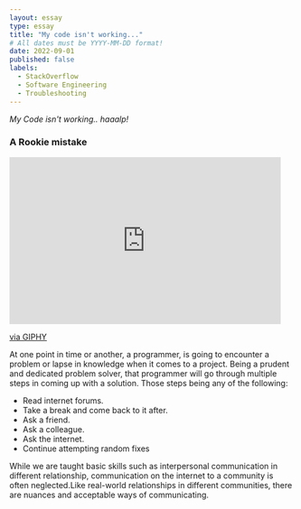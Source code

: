 ```yaml
---
layout: essay
type: essay
title: "My code isn't working..."
# All dates must be YYYY-MM-DD format!
date: 2022-09-01
published: false
labels:
  - StackOverflow
  - Software Engineering
  - Troubleshooting
---
```

*My Code isn't working.. haaalp!*
### A Rookie mistake
<iframe src="https://giphy.com/embed/Dh5q0sShxgp13DwrvG" width="480" height="296" frameBorder="0" class="giphy-embed" allowFullScreen></iframe><p><a href="https://giphy.com/gifs/scaler-official-dogs-computer-typing-Dh5q0sShxgp13DwrvG">via GIPHY</a></p>

At one point in time or another, a programmer, is going to encounter a problem or lapse in knowledge when it comes to a project. Being a prudent and dedicated problem solver, that programmer will go through multiple steps in coming up with a solution. Those steps being any of the following:
<ul>
  <li>Read internet forums.</li>
  <li>Take a break and come back to it after.</li>
  <li>Ask a friend.</li>
  <li>Ask a colleague.</li>
  <li>Ask the internet.</li>
  <li>Continue attempting random fixes</li>
</ul>

While we are taught basic skills such as interpersonal communication in different  relationship, communication on the internet to a community is often neglected.Like real-world relationships in different communities, there are nuances and acceptable ways of communicating.

